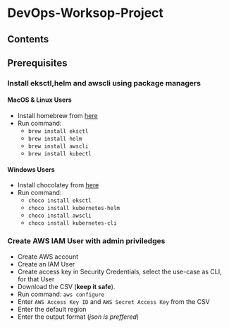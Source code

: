 # DevOps-Worksop-Project

## Contents

## Prerequisites

### Install eksctl,helm and awscli using package managers

#### MacOS & Linux Users

- Install homebrew from [here](https://brew.sh/)
- Run command:
  - `brew install eksctl`
  - `brew install helm`
  - `brew install awscli`
  - `brew install kubectl`

#### Windows Users

- Install chocolatey from [here](https://docs.chocolatey.org/en-us/choco/setup#installing-chocolatey-cli)
- Run command:
  - `choco install eksctl`
  - `choco install kubernetes-helm`
  - `choco install awscli`
  - `choco install kubernetes-cli`

### Create AWS IAM User with admin priviledges

- Create AWS account
- Create an IAM User
- Create access key in Security Credentials, select the use-case as CLI, for that User
- Download the CSV (**keep it safe**).
- Run command: `aws configure`
- Enter `AWS Access Key ID` and `AWS Secret Access Key` from the CSV
- Enter the default region
- Enter the output format (*json is preffered*)
